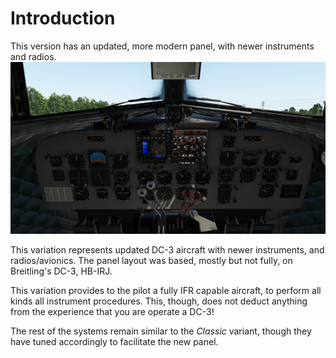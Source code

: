 # Introduction

This version has an updated, more modern panel, with newer instruments and radios.
![image](modern_panel.jpg)

This variation represents updated DC-3 aircraft with newer instruments, and radios/avionics.
The panel layout was based, mostly but not fully, on Breitling's DC-3, HB-IRJ.

This variation provides to the pilot a fully IFR capable aircraft, to perform all kinds all instrument procedures. This, though, does not deduct anything from the experience that you are operate a DC-3!

The rest of the systems remain similar to the *Classic* variant, though they have tuned accordingly to facilitate the new panel.

[//]: # (Links: [Radio manuals]&#40;https://www.bendixking.com/content/dam/bendixking/en/documents/downloads/006-18110-0000_5-Pilot-s-Guide.pdf&#41;)